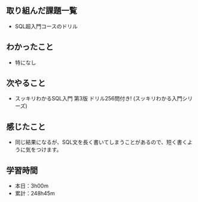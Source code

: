 ## 取り組んだ課題一覧
- SQL超入門コースのドリル
## わかったこと
- 特になし
## 次やること
- スッキリわかるSQL入門 第3版 ドリル256問付き! (スッキリわかる入門シリーズ)
## 感じたこと
- 同じ結果になるが、SQL文を長く書いてしまうことがあるので、短く書くように気をつけます。
## 学習時間
- 本日：3h00m
- 累計：248h45m
